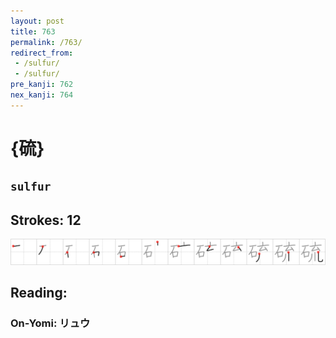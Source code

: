 ```yaml
---
layout: post
title: 763
permalink: /763/
redirect_from:
 - /sulfur/
 - /sulfur/
pre_kanji: 762
nex_kanji: 764
---
```


# {硫}

## `sulfur`

## Strokes: 12

<div class="stroke"><img src="../images/E7A1AB.png" /></div>

## Reading:

### On-Yomi: リュウ
